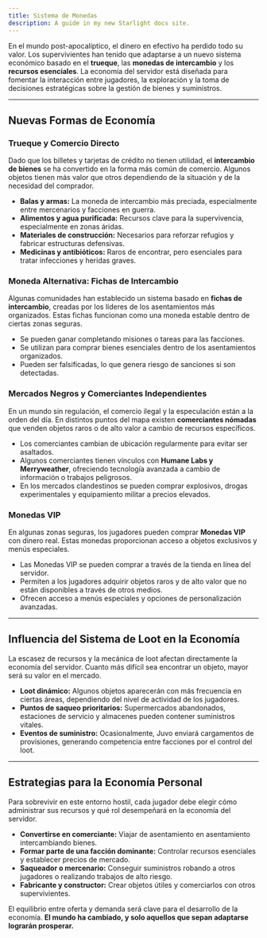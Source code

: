 ```yaml
---
title: Sistema de Monedas
description: A guide in my new Starlight docs site.
---
```


En el mundo post-apocalíptico, el dinero en efectivo ha perdido todo su valor. Los supervivientes han tenido que adaptarse a un nuevo sistema económico basado en el **trueque**, las **monedas de intercambio** y los **recursos esenciales**. La economía del servidor está diseñada para fomentar la interacción entre jugadores, la exploración y la toma de decisiones estratégicas sobre la gestión de bienes y suministros.

---

## **Nuevas Formas de Economía**

### **Trueque y Comercio Directo**
Dado que los billetes y tarjetas de crédito no tienen utilidad, el **intercambio de bienes** se ha convertido en la forma más común de comercio. Algunos objetos tienen más valor que otros dependiendo de la situación y de la necesidad del comprador.

- **Balas y armas:** La moneda de intercambio más preciada, especialmente entre mercenarios y facciones en guerra.
- **Alimentos y agua purificada:** Recursos clave para la supervivencia, especialmente en zonas áridas.
- **Materiales de construcción:** Necesarios para reforzar refugios y fabricar estructuras defensivas.
- **Medicinas y antibióticos:** Raros de encontrar, pero esenciales para tratar infecciones y heridas graves.

### **Moneda Alternativa: Fichas de Intercambio**
Algunas comunidades han establecido un sistema basado en **fichas de intercambio**, creadas por los líderes de los asentamientos más organizados. Estas fichas funcionan como una moneda estable dentro de ciertas zonas seguras.

- Se pueden ganar completando misiones o tareas para las facciones.
- Se utilizan para comprar bienes esenciales dentro de los asentamientos organizados.
- Pueden ser falsificadas, lo que genera riesgo de sanciones si son detectadas.

### **Mercados Negros y Comerciantes Independientes**
En un mundo sin regulación, el comercio ilegal y la especulación están a la orden del día. En distintos puntos del mapa existen **comerciantes nómadas** que venden objetos raros o de alto valor a cambio de recursos específicos.

- Los comerciantes cambian de ubicación regularmente para evitar ser asaltados.
- Algunos comerciantes tienen vínculos con **Humane Labs y Merryweather**, ofreciendo tecnología avanzada a cambio de información o trabajos peligrosos.
- En los mercados clandestinos se pueden comprar explosivos, drogas experimentales y equipamiento militar a precios elevados.

### **Monedas VIP**
En algunas zonas seguras, los jugadores pueden comprar **Monedas VIP** con dinero real. Estas monedas proporcionan acceso a objetos exclusivos y menús especiales.

- Las Monedas VIP se pueden comprar a través de la tienda en línea del servidor.
- Permiten a los jugadores adquirir objetos raros y de alto valor que no están disponibles a través de otros medios.
- Ofrecen acceso a menús especiales y opciones de personalización avanzadas.

---

## **Influencia del Sistema de Loot en la Economía**
La escasez de recursos y la mecánica de loot afectan directamente la economía del servidor. Cuanto más difícil sea encontrar un objeto, mayor será su valor en el mercado.

- **Loot dinámico:** Algunos objetos aparecerán con más frecuencia en ciertas áreas, dependiendo del nivel de actividad de los jugadores.
- **Puntos de saqueo prioritarios:** Supermercados abandonados, estaciones de servicio y almacenes pueden contener suministros vitales.
- **Eventos de suministro:** Ocasionalmente, Juvo enviará cargamentos de provisiones, generando competencia entre facciones por el control del loot.

---

## **Estrategias para la Economía Personal**
Para sobrevivir en este entorno hostil, cada jugador debe elegir cómo administrar sus recursos y qué rol desempeñará en la economía del servidor.

- **Convertirse en comerciante:** Viajar de asentamiento en asentamiento intercambiando bienes.
- **Formar parte de una facción dominante:** Controlar recursos esenciales y establecer precios de mercado.
- **Saqueador o mercenario:** Conseguir suministros robando a otros jugadores o realizando trabajos de alto riesgo.
- **Fabricante y constructor:** Crear objetos útiles y comerciarlos con otros supervivientes.

El equilibrio entre oferta y demanda será clave para el desarrollo de la economía. **El mundo ha cambiado, y solo aquellos que sepan adaptarse lograrán prosperar.**

